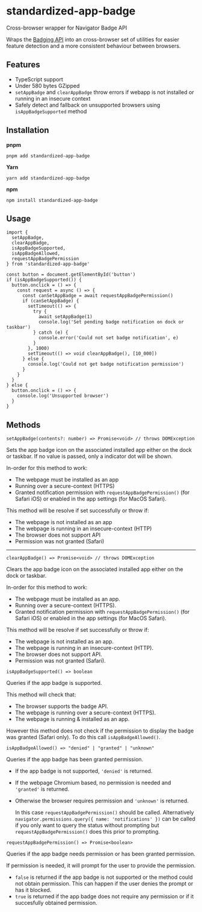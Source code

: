 # standardized-app-badge

Cross-browser wrapper for Navigator Badge API

Wraps the [Badging API](https://developer.mozilla.org/en-US/docs/Web/API/Badging_API)
into an cross-browser set of utilities for easier feature detection
and a more consistent behaviour between browsers.

## Features

- TypeScript support
- Under 580 bytes GZipped
- `setAppBadge` and `clearAppBadge` throw errors if webapp is not installed or running in an insecure context
- Safely detect and fallback on unsupported browsers using `isAppBadgeSupported` method

## Installation

**pnpm**

```pnpm
pnpm add standardized-app-badge
```

**Yarn**

```yarn
yarn add standardized-app-badge
```

**npm**

```npm
npm install standardized-app-badge
```

## Usage

```tsx
import { 
  setAppBadge,
  clearAppBadge, 
  isAppBadgeSupported,
  isAppBadgeAllowed,
  requestAppBadgePermission
} from 'standardized-app-badge'

const button = document.getElementById('button')
if (isAppBadgeSupported()) {
  button.onclick = () => {
    const request = async () => {
      const canSetAppBadge = await requestAppBadgePermission()
      if (canSetAppBadge) {
        setTimeout(() => {
          try {
            await setAppBadge(1)
            console.log('Set pending badge notification on dock or taskbar')
          } catch (e) {
            console.error('Could not set badge notification', e)
          }
        }, 1000)
        setTimeout(() => void clearAppBadge(), [10_000])
      } else {
        console.log('Could not get badge notification permission')
      }
    }
  }
} else {
  button.onclick = () => {
    console.log('Unsupported browser')
  }
}
```

## Methods

```tsx
setAppBadge(contents?: number) => Promise<void> // throws DOMException
```

Sets the app badge icon on the associated installed
app either on the dock or taskbar.  If no
value is passed, only a indicator dot will be shown.

In-order for this method to work:
- The webpage must be installed as an app
- Running over a secure-context (HTTPS)
- Granted notification permission with `requestAppBadgePermission()` (for Safari iOS) 
  or enabled in the app settings (for MacOS Safari). 

This method will be resolve if set successfully or throw if:
- The webpage is not installed as an app
- The webpage is running in an insecure-context (HTTP)
- The browser does not support API
- Permission was not granted (Safari)

---

```tsx
clearAppBadge() => Promise<void> // throws DOMException
```

Clears the app badge icon on the associated installed
app either on the dock or taskbar.

In-order for this method to work:
- The webpage must be installed as an app.
- Running over a secure-context (HTTPS).
- Granted notification permission with `requestAppBadgePermission()` (for Safari iOS) 
  or enabled in the app settings (for MacOS Safari).

This method will be resolve if set successfully or throw if:
- The webpage is not installed as an app.
- The webpage is running in an insecure-context (HTTP).
- The browser does not support API.
- Permission was not granted (Safari).

```tsx
isAppBadgeSupported() => boolean
```
Queries if the app badge is supported.

This method will check that:
- The browser supports the badge API.
- The webpage is running over a secure-context (HTTPS).
- The webpage is running & installed as an app.

However this method does not check if the permission 
to display the badge was granted (Safari only).
To do this call `isAppBadgeAllowed()`.

```tsx
isAppBadgeAllowed() => "denied" | "granted" | "unknown"
```
Queries if the app badge has been granted permission.
- If the app badge is not supported, `'denied'` is returned.
- If the webpage Chromium based, no permission is needed and `'granted'` is returned.
- Otherwise the browser requires permission and `'unknown'` is returned.
 
  In this case `requestAppBadgePermission()` should be called.
  Alternatively `navigator.permissions.query({ name: 'notifications' })` can be called
  if you only want to query the status without prompting but `requestAppBadgePermission()` does
  this prior to prompting.

```tsx
requestAppBadgePermission() => Promise<boolean>
```
Queries if the app badge needs permission or has been granted permission.

If permission is needed, it will prompt for the user to provide the permission.
- `false` is returned if the app badge is not supported or the method could not obtain permission.
  This can happen if the user denies the prompt or has it blocked.
- `true` is returned if the app badge does not require any permission 
   or if it succesfully obtained permission.
